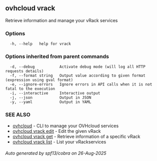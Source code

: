 ## ovhcloud vrack

Retrieve information and manage your vRack services

### Options

```
  -h, --help   help for vrack
```

### Options inherited from parent commands

```
  -d, --debug           Activate debug mode (will log all HTTP requests details)
  -f, --format string   Output value according to given format (expression using gval format)
  -e, --ignore-errors   Ignore errors in API calls when it is not fatal to the execution
  -i, --interactive     Interactive output
  -j, --json            Output in JSON
  -y, --yaml            Output in YAML
```

### SEE ALSO

* [ovhcloud](ovhcloud.md)	 - CLI to manage your OVHcloud services
* [ovhcloud vrack edit](ovhcloud_vrack_edit.md)	 - Edit the given vRack
* [ovhcloud vrack get](ovhcloud_vrack_get.md)	 - Retrieve information of a specific vRack
* [ovhcloud vrack list](ovhcloud_vrack_list.md)	 - List your vRackservices

###### Auto generated by spf13/cobra on 26-Aug-2025
